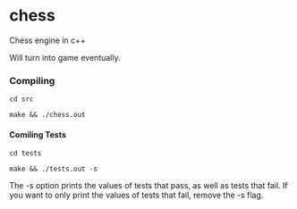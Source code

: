 # chess
Chess engine in c++

Will turn into game eventually.

### Compiling

`cd src`

`make && ./chess.out`

#### Comiling Tests
`cd tests`

`make && ./tests.out -s`

The -s option prints the values of tests that pass, as well as tests that fail.
If you want to only print the values of tests that fail, remove the -s flag.
